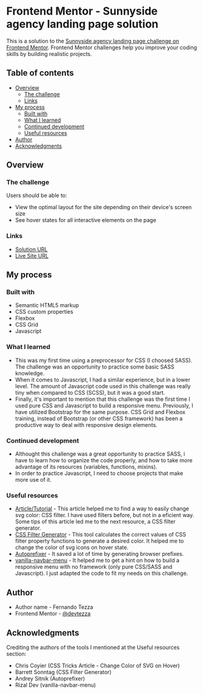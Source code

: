 # Frontend Mentor - Sunnyside agency landing page solution

This is a solution to the [Sunnyside agency landing page challenge on Frontend Mentor](https://www.frontendmentor.io/challenges/sunnyside-agency-landing-page-7yVs3B6ef). Frontend Mentor challenges help you improve your coding skills by building realistic projects.

## Table of contents

- [Overview](#overview)
  - [The challenge](#the-challenge)  
  - [Links](#links)
- [My process](#my-process)
  - [Built with](#built-with)
  - [What I learned](#what-i-learned)
  - [Continued development](#continued-development)
  - [Useful resources](#useful-resources)
- [Author](#author)
- [Acknowledgments](#acknowledgments)

## Overview

### The challenge

Users should be able to:

- View the optimal layout for the site depending on their device's screen size
- See hover states for all interactive elements on the page

### Links

- [Solution URL](https://www.frontendmentor.io/solutions/sass-flexbox-css-grid-javascript-8iEyZTsTY)
- [Live Site URL](https://devtezza.github.io/sunnyside-agency/)

## My process

### Built with

- Semantic HTML5 markup
- CSS custom properties
- Flexbox
- CSS Grid
- Javascript

### What I learned

- This was my first time using a preprocessor for CSS (I choosed SASS). The challenge was an opportunity to practice some basic SASS knowledge.
- When it comes to Javascript, I had a similar experience, but in a lower level. The amount of Javascript code used in this challenge was really tiny when compared to CSS (SCSS), but it was a good start.
- Finally, it's important to mention that this challenge was the first time I used pure CSS and Javascript to build a responsive menu. Previously, I have utilized Bootstrap for the same purpose.
CSS Grid and Flexbox training, instead of Bootstrap (or other CSS framework) has been a productive way to deal with responsive design elements.

### Continued development

- Althought this challenge was a great opportunity to practice SASS, i have to learn how to organize the code properly, and how to take more advantage of its resources (variables, functions, mixins).
- In order to practice Javascript, I need to choose projects that make more use of it.


### Useful resources

- [Article/Tutorial](https://css-tricks.com/change-color-of-svg-on-hover/) - This article helped me to find a way to easily change svg color: CSS filter. I have used filters before, but not in a eficient way. Some tips of this article led me to the next resource, a CSS filter generator.
- [CSS Filter Generator](https://codepen.io/sosuke/pen/Pjoqqp) - This tool calculates the correct values of CSS filter property functions to generate a desired color. It helped me to change the color of svg icons on hover state.
- [Autoprefixer](https://autoprefixer.github.io/) - It saved a lot of time by generating browser prefixes.
- [vanilla-navbar-menu](https://github.com/heyrizaldev/vanilla-navbar-menu) - It helped me to get a hint on how to build a responsive menu with no framework (only pure CSS/SASS and Javascript). I just adapted the code to fit my needs on this challenge.

## Author
- Author name - Fernando Tezza
- Frontend Mentor - [@devtezza](https://www.frontendmentor.io/profile/devtezza)

## Acknowledgments

Crediting the authors of the tools I mentioned at the Useful resources section:
- Chris Coyier (CSS Tricks Article - Change Color of SVG on Hover)
- Barrett Sonntag (CSS Filter Generator)
- Andrey Sitnik (Autoprefixer)
- Rizal Dev (vanilla-navbar-menu)
